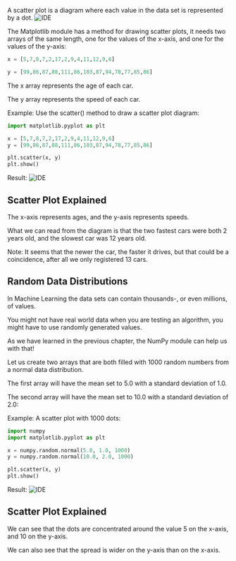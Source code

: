 
A scatter plot is a diagram where each value in the data set is represented by a dot.
![IDE](images/scatterplot.png)

The Matplotlib module has a method for drawing scatter plots, it needs two arrays of the same length, one for the values of the x-axis, and one for the values of the y-axis:

```python
x = [5,7,8,7,2,17,2,9,4,11,12,9,6]

y = [99,86,87,88,111,86,103,87,94,78,77,85,86]
```

The x array represents the age of each car.

The y array represents the speed of each car.

Example:
Use the scatter() method to draw a scatter plot diagram:

```python
import matplotlib.pyplot as plt

x = [5,7,8,7,2,17,2,9,4,11,12,9,6]
y = [99,86,87,88,111,86,103,87,94,78,77,85,86]

plt.scatter(x, y)
plt.show()
```

Result:
![IDE](images/matplotlib_scatter.png)

## Scatter Plot Explained
The x-axis represents ages, and the y-axis represents speeds.

What we can read from the diagram is that the two fastest cars were both 2 years old, and the slowest car was 12 years old.

Note: It seems that the newer the car, the faster it drives, but that could be a coincidence, after all we only registered 13 cars.


## Random Data Distributions
In Machine Learning the data sets can contain thousands-, or even millions, of values.

You might not have real world data when you are testing an algorithm, you might have to use randomly generated values.

As we have learned in the previous chapter, the NumPy module can help us with that!

Let us create two arrays that are both filled with 1000 random numbers from a normal data distribution.

The first array will have the mean set to 5.0 with a standard deviation of 1.0.

The second array will have the mean set to 10.0 with a standard deviation of 2.0:

Example:
A scatter plot with 1000 dots:

```python
import numpy
import matplotlib.pyplot as plt

x = numpy.random.normal(5.0, 1.0, 1000)
y = numpy.random.normal(10.0, 2.0, 1000)

plt.scatter(x, y)
plt.show()
```

Result:
![IDE](images/matplotlib_scatter_1000.png)


## Scatter Plot Explained
We can see that the dots are concentrated around the value 5 on the x-axis, and 10 on the y-axis.

We can also see that the spread is wider on the y-axis than on the x-axis.


<br><br>